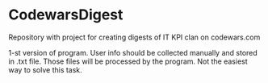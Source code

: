 # CodewarsDigest
Repository with project for creating digests of IT KPI clan on codewars.com

1-st version of program. User info should be collected manually and stored in .txt file. Those files will be processed by the program. Not the easiest way to solve this task.

